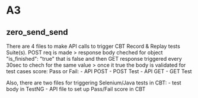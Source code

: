 # A3
## zero_send_send
There are 4 files to make API calls to trigger CBT Record & Replay tests Suite(s). 
POST req is made > response body cheched for object "is_finished": "true" that is false 
and then GET response triggered every 30sec to chech for the same value > 
once it true the body is validated for test cases score: Pass or Fail: 
	- API POST
	- POST Test
	- API GET
	- GET Test

Also, there are two files for triggering Selenium/Java tests in CBT:
	- test body in TestNG
	- API file to set up Pass/Fail score in CBT